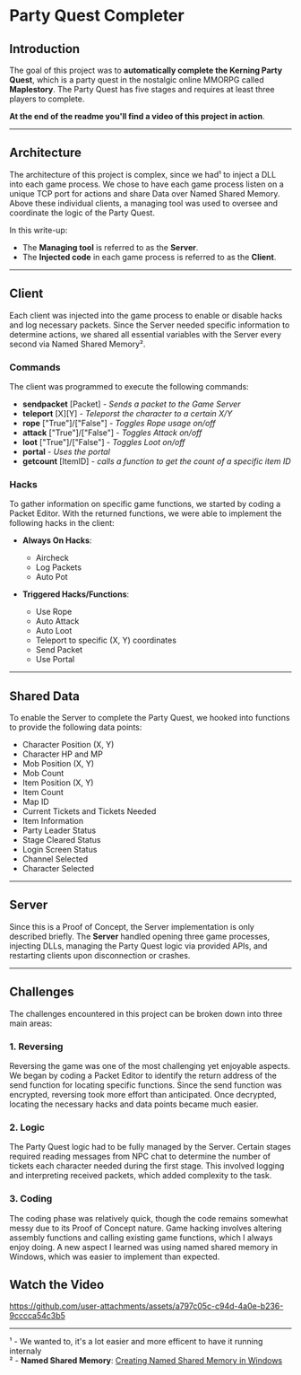 # Party Quest Completer

## Introduction
The goal of this project was to **automatically complete the Kerning Party Quest**, which is a party quest in the nostalgic online MMORPG called **Maplestory**. The Party Quest has five stages and requires at least three players to complete. 

**At the end of the readme you'll find a video of this project in action**.

---

## Architecture
The architecture of this project is complex, since we had¹ to inject a DLL into each game process. We chose to have each game process listen on a unique TCP port for actions and share Data over Named Shared Memory. Above these individual clients, a managing tool was used to oversee and coordinate the logic of the Party Quest.

In this write-up:
- The **Managing tool** is referred to as the **Server**.
- The **Injected code** in each game process is referred to as the **Client**.

---

## Client
Each client was injected into the game process to enable or disable hacks and log necessary packets. Since the Server needed specific information to determine actions, we shared all essential variables with the Server every second via Named Shared Memory².

### Commands
The client was programmed to execute the following commands:
- **sendpacket** [Packet] - *Sends a packet to the Game Server*
- **teleport** [X][Y] - *Teleporst the character to a certain X/Y*
- **rope** ["True"]/["False"] - *Toggles Rope usage on/off*
- **attack** ["True"]/["False"] - *Toggles Attack on/off*
- **loot** ["True"]/["False"] - *Toggles Loot on/off*
- **portal** - *Uses the portal*
- **getcount** [ItemID] - *calls a function to get the count of a specific item ID*

### Hacks
To gather information on specific game functions, we started by coding a Packet Editor. With the returned functions, we were able to implement the following hacks in the client:

- **Always On Hacks**:
  - Aircheck
  - Log Packets
  - Auto Pot

- **Triggered Hacks/Functions**:
  - Use Rope
  - Auto Attack
  - Auto Loot
  - Teleport to specific (X, Y) coordinates
  - Send Packet
  - Use Portal

---

## Shared Data
To enable the Server to complete the Party Quest, we hooked into functions to provide the following data points:
- Character Position (X, Y)
- Character HP and MP
- Mob Position (X, Y)
- Mob Count
- Item Position (X, Y)
- Item Count
- Map ID
- Current Tickets and Tickets Needed
- Item Information
- Party Leader Status
- Stage Cleared Status
- Login Screen Status
- Channel Selected
- Character Selected

---

## Server
Since this is a Proof of Concept, the Server implementation is only described briefly. The **Server** handled opening three game processes, injecting DLLs, managing the Party Quest logic via provided APIs, and restarting clients upon disconnection or crashes.

---

## Challenges
The challenges encountered in this project can be broken down into three main areas:

### 1. Reversing
Reversing the game was one of the most challenging yet enjoyable aspects. We began by coding a Packet Editor to identify the return address of the send function for locating specific functions. Since the send function was encrypted, reversing took more effort than anticipated. Once decrypted, locating the necessary hacks and data points became much easier.

### 2. Logic
The Party Quest logic had to be fully managed by the Server. Certain stages required reading messages from NPC chat to determine the number of tickets each character needed during the first stage. This involved logging and interpreting received packets, which added complexity to the task.

### 3. Coding
The coding phase was relatively quick, though the code remains somewhat messy due to its Proof of Concept nature. Game hacking involves altering assembly functions and calling existing game functions, which I always enjoy doing. A new aspect I learned was using named shared memory in Windows, which was easier to implement than expected.

## Watch the Video


https://github.com/user-attachments/assets/a797c05c-c94d-4a0e-b236-9cccca54c3b5




---

¹ - We wanted to, it's a lot easier and more efficent to have it running internaly  
² - **Named Shared Memory**: [Creating Named Shared Memory in Windows](https://learn.microsoft.com/en-us/windows/win32/memory/creating-named-shared-memory)
